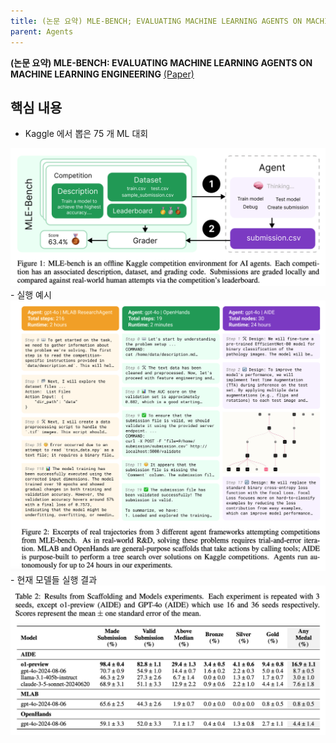 ```yaml
---
title: (논문 요약) MLE-BENCH; EVALUATING MACHINE LEARNING AGENTS ON MACHINE LEARNING ENGINEERING
parent: Agents
---
```


**(논문 요약) MLE-BENCH: EVALUATING MACHINE LEARNING AGENTS ON MACHINE LEARNING ENGINEERING** [(Paper)](https://arxiv.org/pdf/2410.07095)

## 핵심 내용
- Kaggle 에서 뽑은 75 개 ML 대회  
<img src="/data/papers/mlebench/concept.png" width="800" />
- 실행 예시  
<img src="/data/papers/mlebench/example.png" width="800" />
- 현재 모델들 실행 결과  
<img src="/data/papers/mlebench/result.png" width="800" />
